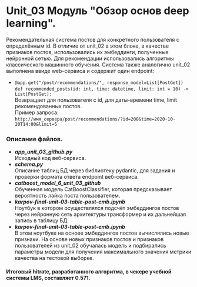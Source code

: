# Unit_03 Модуль "Обзор основ deep learning".  
Рекомендательная система постов для конкретного пользователя с определённым id. В отличие от unit_02 в этом блоке, в качестве признаков постов, использовались их эмбеддинги, полученные нейронной сетью. Для рекомендации использовались алгоритмы классического машинного обучения. Система также аналогично unit_02 выполнена ввиде web-сервиса и содержит один endpoint:  
* `@app.get("/post/recommendations/", response_model=List[PostGet])`  
`def recommended_posts(id: int, time: datetime, limit: int = 10) -> List[PostGet]:`  
Возвращает для пользователя с id, для даты-времени time, limit рекомендованных постов.  
Пример запроса:  
`http://имя_сервера/post/recommendations/?id=200&time=2020-10-20T14:00&limit=5`  

### Описание файлов.  
* ___app_unit_03_github.py___  
Исходный код веб-сервиса.
* ___schema.py___  
Описание таблиц БД через библиотеку pydantic, для задания и проверки формата ответа endpoint веб-сервиса.
* ___catboost_model_6_unit_03_github___  
Обученная модель CatBoostClassifier, которая предсказывает вероятность лайка поста пользователем.  
* ___karpov-final-unit-03-table-post-emb.ipynb___  
Ноутбук в котором осуществлялся подсчёт эмбеддингов постов через нейронную сеть архитектуры трансформер и их дальнейшая запись в таблицу БД.
* ___karpov-final-unit-03-table-post-emb.ipynb___  
В этом ноутбуке на основе эмбеддингов постов вычислялись новые признаки. На основе новых признаков постов и признаков пользователей из unit_02 обучалась модель и подбирались параметры модели для получения максимального значения метрики качества на тестовой выборке.  

#### Итоговый hitrate, разработанного алгоритма, в чекере учебной системы LMS, составляет 0.571.  